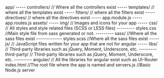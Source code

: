 app/
----- controllers/   // Where all the controllers exist
----- templates/   // where all the templates exist
----- filters/   // where all the filters exist
----- directives/   // where all the directives exist
----- app.module.js
----- app.routes.js
assets/
----- img/      // Images and icons for your app
----- css/      // All styles and style related files (SCSS or LESS files)
--------- styles.css //Main style file from sass generated or not.
--------- sass/ //Where all the sass files exist
------------- styles.scss //Where all the sass files exist
----- js/       // JavaScript files written for your app that are not for angular
----- libs/     // Third-party libraries such as jQuery, Moment, Underscore, etc.
--------- third-party/     // Third-party libraries such as jQuery, Moment, Underscore, etc.
--------- angular/   // All the libraries for angular exist such as UI-Router
index.html //The root file where the app is named and 
servers.js //Basic Node.js server